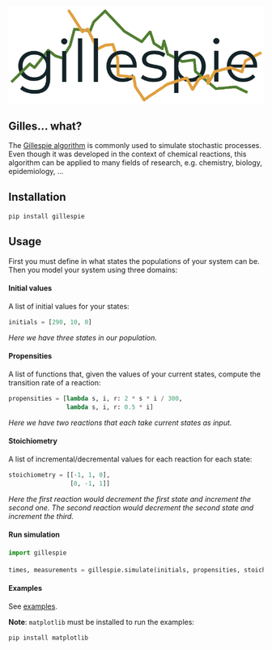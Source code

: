 ![gillespie](gillespie.png)

## Gilles... what?

The [Gillespie algorithm](https://en.wikipedia.org/wiki/Gillespie_algorithm) is commonly used to simulate stochastic
processes. Even though it was developed in the context of chemical reactions, this algorithm can be applied to many
fields of research, e.g. chemistry, biology, epidemiology, ...

## Installation

```bash
pip install gillespie
```

## Usage

First you must define in what states the populations of your system can be. Then you model your system using three
domains:

#### Initial values

A list of initial values for your states:

```python
initials = [290, 10, 0]
```

*Here we have three states in our population.*

#### Propensities

A list of functions that, given the values of your current states, compute the transition rate of a reaction:

```python
propensities = [lambda s, i, r: 2 * s * i / 300,
                lambda s, i, r: 0.5 * i]
```

*Here we have two reactions that each take current states as input.*

#### Stoichiometry

A list of incremental/decremental values for each reaction for each state:

```python
stoichiometry = [[-1, 1, 0],
                 [0, -1, 1]]
```

*Here the first reaction would decrement the first state and increment the second one. The second reaction would
decrement the second state and increment the third.*

#### Run simulation

```python
import gillespie

times, measurements = gillespie.simulate(initials, propensities, stoichiometry, duration=15)
```

#### Examples

See [examples](examples).

**Note**: `matplotlib` must be installed to run the examples:

```bash
pip install matplotlib
```